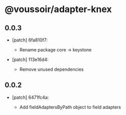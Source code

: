 # @voussoir/adapter-knex

## 0.0.3
- [patch] 6fa810f7:

  - Rename package core -> keystone

- [patch] 113e16d4:

  - Remove unused dependencies

## 0.0.2

- [patch] 6471fc4a:

  - Add fieldAdaptersByPath object to field adapters
